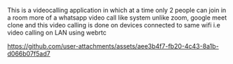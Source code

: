 This is a videocalling application in which at a time only 2 people can join in a room more of a whatsapp video call like system unlike zoom, google meet clone
and this video calling is done on devices connected to same wifi i.e video calling on LAN using webrtc


https://github.com/user-attachments/assets/aee3b4f7-fb20-4c43-8a1b-d066b07f5ad7

